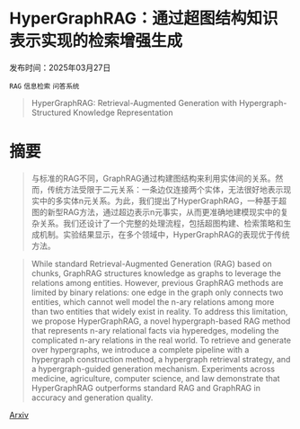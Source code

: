 # HyperGraphRAG：通过超图结构知识表示实现的检索增强生成

发布时间：2025年03月27日

`RAG` `信息检索` `问答系统`

> HyperGraphRAG: Retrieval-Augmented Generation with Hypergraph-Structured Knowledge Representation

# 摘要

> 与标准的RAG不同，GraphRAG通过构建图结构来利用实体间的关系。然而，传统方法受限于二元关系：一条边仅连接两个实体，无法很好地表示现实中的多实体n元关系。为此，我们提出了HyperGraphRAG，一种基于超图的新型RAG方法，通过超边表示n元事实，从而更准确地建模现实中的复杂关系。我们还设计了一个完整的处理流程，包括超图构建、检索策略和生成机制。实验结果显示，在多个领域中，HyperGraphRAG的表现优于传统方法。

> While standard Retrieval-Augmented Generation (RAG) based on chunks, GraphRAG structures knowledge as graphs to leverage the relations among entities. However, previous GraphRAG methods are limited by binary relations: one edge in the graph only connects two entities, which cannot well model the n-ary relations among more than two entities that widely exist in reality. To address this limitation, we propose HyperGraphRAG, a novel hypergraph-based RAG method that represents n-ary relational facts via hyperedges, modeling the complicated n-ary relations in the real world. To retrieve and generate over hypergraphs, we introduce a complete pipeline with a hypergraph construction method, a hypergraph retrieval strategy, and a hypergraph-guided generation mechanism. Experiments across medicine, agriculture, computer science, and law demonstrate that HyperGraphRAG outperforms standard RAG and GraphRAG in accuracy and generation quality.

[Arxiv](https://arxiv.org/abs/2503.21322)